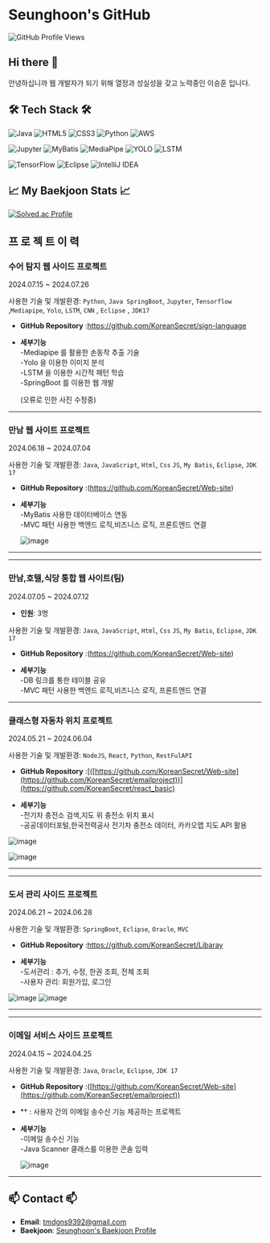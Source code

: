 # Seunghoon's GitHub

![GitHub Profile Views](https://komarev.com/ghpvc/?username=yourusername&color=brightgreen)

## Hi there 👋

안녕하십니까 웹 개발자가 되기 위해 열정과 성실성을 갖고 노력중인 이승훈 입니다. 

## 🛠️ Tech Stack 🛠️

![Java](https://img.shields.io/badge/Java-007396?logo=java&logoColor=white&style=flat)
![HTML5](https://img.shields.io/badge/HTML5-E34F26?logo=html5&logoColor=white&style=flat)
![CSS3](https://img.shields.io/badge/CSS3-1572B6?logo=css3&logoColor=white&style=flat)
![Python](https://img.shields.io/badge/Python-3776AB?logo=python&logoColor=white&style=flat)
![AWS](https://img.shields.io/badge/AWS-232F3E?logo=amazon-aws&logoColor=white&style=flat)

![Jupyter](https://img.shields.io/badge/Jupyter-F37626?logo=jupyter&logoColor=white&style=flat)
![MyBatis](https://img.shields.io/badge/MyBatis-5C2D91?logoColor=white&style=flat)
![MediaPipe](https://img.shields.io/badge/MediaPipe-FF6F00?logoColor=white&style=flat)
![YOLO](https://img.shields.io/badge/YOLO-00FFFF?logoColor=white&style=flat)
![LSTM](https://img.shields.io/badge/LSTM-FF9E0F?logoColor=white&style=flat)

![TensorFlow](https://img.shields.io/badge/TensorFlow-FF6F00?logo=tensorflow&logoColor=white&style=flat)
![Eclipse](https://img.shields.io/badge/Eclipse-2C2255?logo=eclipse&logoColor=white&style=flat)
![IntelliJ IDEA](https://img.shields.io/badge/IntelliJ_IDEA-000000?logo=intellij-idea&logoColor=white&style=flat)

## 📈 My Baekjoon Stats 📈

[![Solved.ac Profile](http://mazassumnida.wtf/api/v2/generate_badge?boj=asdf9392)](https://solved.ac/asdf9392)

## 프 로 젝 트 이 력

### 수어 탐지 웹 사이드 프로젝트
2024.07.15 ~ 2024.07.26 

사용한 기술 및 개발환경:
`Python`, `Java SpringBoot`, `Jupyter`, `Tensorflow` ,`Mediapipe`, `Yolo`, `LSTM`, `CNN` , `Eclipse` , `JDK17` 

- **GitHub Repository** :https://github.com/KoreanSecret/sign-language


  
- **세부기능**<br>
    -Mediapipe 를 활용한 손동작 추출 기술<br>
    -Yolo 을 이용한 이미지 분석<br>
    -LSTM 을 이용한 시간적 패턴 학습<br>
    -SpringBoot 를 이용한 웹 개발<br>
    

  

    


  (오류로 인한 사진 수정중)

<hr>

### 만남 웹 사이트 프로젝트
2024.06.18 ~ 2024.07.04

사용한 기술 및 개발환경:
`Java`, `JavaScript`, `Html`, `Css` `JS`, `My Batis`, `Eclipse`, `JDK 17`

- **GitHub Repository** :(https://github.com/KoreanSecret/Web-site)


  
- **세부기능**<br>
    -MyBatis 사용한 데이터베이스 연동<br>
    -MVC 패턴 사용한 백엔드 로직,비즈니스 로직, 프론트엔드 연결<br>
   
    





  ![image](https://github.com/user-attachments/assets/72fdd2ec-2eb0-41bb-9fa8-b070ffe8edac)


<hr>

<hr>

### 만남,호텔,식당 통합 웹 사이트(팀)
2024.07.05 ~ 2024.07.12

- **인원**: 3명

사용한 기술 및 개발환경:
`Java`, `JavaScript`, `Html`, `Css` `JS`, `My Batis`, `Eclipse`, `JDK 17`

- **GitHub Repository** :(https://github.com/KoreanSecret/Web-site)


  
- **세부기능**<br>
    -DB 링크를 통한 테이블 공유<br>
    -MVC 패턴 사용한 백엔드 로직,비즈니스 로직, 프론트엔드 연결<br>
   
    


  
<hr>

### 클래스형 자동차 위치 프로젝트
2024.05.21 ~ 2024.06.04

사용한 기술 및 개발환경:
`NodeJS`, `React`, `Python`, `RestFulAPI`

- **GitHub Repository** :[([https://github.com/KoreanSecret/Web-site](https://github.com/KoreanSecret/emailproject))](https://github.com/KoreanSecret/react_basic)

  
- **세부기능**<br>
    -전기차 충전소 검색,지도 위 충전소 위치 표시<br>
    -공공데이터포털,한국전력공사 전기차 충전소 데이터, 카카오맵 지도 API 활용<br>
   
    

 

    


  
![image](https://github.com/user-attachments/assets/89ded454-a498-4100-8741-547e3282a881)

  ![image](https://github.com/user-attachments/assets/4d0b4cd9-b47d-4096-a631-6a9436c47852)




<hr>

<hr>

### 도서 관리 사이드 프로젝트
2024.06.21 ~ 2024.06.28

사용한 기술 및 개발환경:
`SpringBoot`, `Eclipse`, `Oracle`, `MVC`

- **GitHub Repository** :https://github.com/KoreanSecret/Libaray


  
- **세부기능**<br>
    -도서관리 : 추가, 수정, 한권 조회, 전체 조회<br>
    -사용자 관리: 회원가입, 로그인<br>
   
    

 

    


![image](https://github.com/user-attachments/assets/105a1960-93ec-4b22-843a-b9de83287150)
![image](https://github.com/user-attachments/assets/fd09cd1e-00dd-45c2-8466-000fab0bd2ac)








<hr>

<hr>

### 이메일 서비스 사이드 프로젝트
2024.04.15 ~ 2024.04.25

사용한 기술 및 개발환경:
`Java`, `Oracle`, `Eclipse`, `JDK 17`

- **GitHub Repository** :([https://github.com/KoreanSecret/Web-site](https://github.com/KoreanSecret/emailproject))

- ** : 사용자 간의 이메일 송수신 기능 제공하는 프로젝트
  
- **세부기능**<br>
    -이메일 송수신 기능<br>
    -Java Scanner 클래스를 이용한 콘솔 입력<br>
   
    


    


  ![image](https://github.com/user-attachments/assets/f999cb3b-c900-4336-90cb-149cd63c2525)


<hr>

## 📫 Contact 📫

- **Email**: tmdgns9392@gmail.com
- **Baekjoon**: [Seunghoon's Baekjoon Profile](https://www.acmicpc.net/user/asdf9392)


